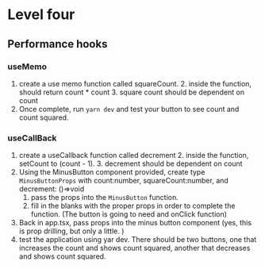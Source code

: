 # Level four

## Performance hooks

### useMemo

1. create a use memo function called squareCount.
   2. inside the function, should return count * count 
   3. square count should be dependent on count
4. Once complete, run `yarn dev` and test your button to see count and count squared.


### useCallBack

1. create a useCallback function called decrement
   2. inside the function, setCount to (count - 1).
   3. decrement should be dependent on count
4. Using the MinusButton component provided, create  type `MinusButtonProps` with count:number, squareCount:number, and decrement: ()=>void
   1. pass the props into the `MinusButton` function.
   2. fill in the blanks with the proper props in order to complete the function. (The button is going to need and onClick function)
3. Back in app.tsx, pass props into the minus button component (yes, this is prop drilling, but only a little. )
4. test the application using yar dev. There should be two buttons, one that increases the count and shows count squared, another that decreases and shows count squared. 